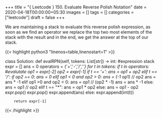 +++
title = "{ Leetcode } 150. Evaluate Reverse Polish Notation"
date = 2020-04-18T00:00:00+05:30
images = []
tags = []
categories = ["leetcode"]
draft = false
+++

We are maintaining a stack to evaluate this reverse polish expression, as soon as we find an operator we replace the top two most elements of the stack with the result and in the end, we get the answer at the top of our stack.

       
{{< highlight python3 "linenos=table,linenostart=1" >}}


class Solution:
    def evalRPN(self, tokens: List[str]) -> int:
        #expression stack
        expr = [] 
        ans = 0
        operators = {'+','-','/','*'}
        for t in tokens:
            if t in operators:
                #evalutate
                op1 = expr[-2]
                op2 = expr[-1]
                if t == '+':
                    ans = op1 + op2
                elif t == '/':
                    if op2 == 0:
                        ans = 0
                    elif op1 < 0 and op2 > 0:
                        ans = (-1* op1) // op2
                        ans = ans * -1
                    elif op1 >0  and op2 < 0:
                        ans = op1 // (op2 * -1)
                        ans = ans * -1
                    else:
                        ans = op1 // op2
                elif t == "*":
                    ans = op1 * op2
                else:
                    ans = op1 - op2
                expr.pop()
                expr.pop()
                expr.append(ans)
            else:
                expr.append(int(t))

        return expr[-1]
        
        
{{< /highlight >}}